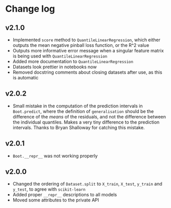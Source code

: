 # Change log

## v2.1.0

- Implemented `score` method to `QuantileLinearRegression`, which either
  outputs the mean negative pinball loss function, or the R^2 value
- Outputs more informative error message when a singular feature matrix is
  being used with `QuantileLinearRegression`
- Added more documentation to `QuantileLinearRegression`
- Datasets look prettier in notebooks now
- Removed docstring comments about closing datasets after use, as this is
  automatic

## v2.0.2

- Small mistake in the computation of the prediction intervals in
  `Boot.predict`, where the definition of `generalisation` should be the
  difference of the _means_ of the residuals, and not the difference between
  the individual quantiles. Makes a very tiny difference to the prediction
  intervals. Thanks to Bryan Shalloway for catching this mistake.


## v2.0.1

- `Boot.__repr__` was not working properly


## v2.0.0

- Changed the ordering of `Dataset.split` to `X_train`, `X_test`, `y_train`
  and `y_test`, to agree with `scikit-learn`
- Added proper `__repr__` descriptions to all models
- Moved some attributes to the private API
